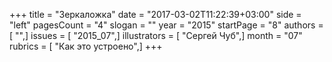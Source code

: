 +++
title = "Зеркаложка"
date = "2017-03-02T11:22:39+03:00"
side = "left"
pagesCount = "4"
slogan = ""
year = "2015"
startPage = "8"
authors = [ "",]
issues = [ "2015_07",]
illustrators = [ "Сергей Чуб",]
month = "07"
rubrics = [ "Как это устроено",]
+++
